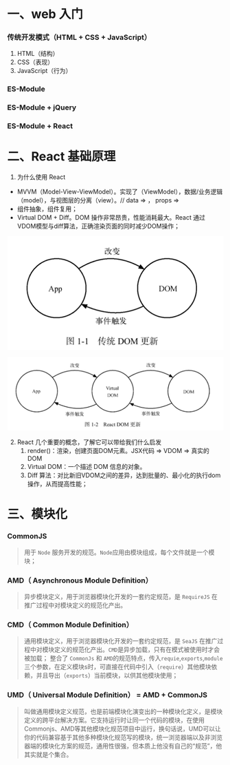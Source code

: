 # 一、web 入门
### 传统开发模式（HTML + CSS + JavaScript）

1. HTML（结构）
2. CSS（表现）
3. JavaScript（行为）

### ES-Module
### ES-Module + jQuery
### ES-Module + React
  

# 二、React 基础原理
1. 为什么使用 React
 - MVVM（Model-View-ViewModel）。实现了（ViewModel），数据/业务逻辑（model），与视图层的分离（view）。// data => <Views />， props => <Component />
 - 组件抽象，组件复用；
 - Virtual DOM + Diff。DOM 操作非常昂贵，性能消耗最大。React 通过VDOM模型与diff算法，正确渲染页面的同时减少DOM操作；

![传统DOM更新](/00-images/传统DOM更新.jpg)

![React-DOM更新](/00-images/React-DOM更新.png)

2. React 几个重要的概念，了解它可以带给我们什么启发
    1. render()：渲染，创建页面DOM元素。JSX代码 => VDOM => 真实的DOM
    2. Virtual DOM：一个描述 DOM 信息的对象。
    3. Diff 算法：对比新旧VDOM之间的差异，达到批量的、最小化的执行dom操作，从而提高性能；

# 三、模块化

### CommonJS
> 用于 `Node` 服务开发的规范。`Node`应用由模块组成，每个文件就是一个模块；

### AMD（ Asynchronous Module Definition）
> 异步模块定义，用于浏览器模块化开发的一套约定规范，是 `RequireJS` 在推广过程中对模块定义的规范化产出。

### CMD（ Common Module Definition）
> 通用模块定义，用于浏览器模块化开发的一套约定规范，是 `SeaJS` 在推广过程中对模块定义的规范化产出。`CMD`是异步加载，只有在模式被使用时才会被加载； 整合了 `CommonJs` 和 `AMD`的规范特点，传入`requie`,`exports`,`module`三个参数，在定义模块s时，可直接在代码中引入（`require`）其他模块依赖，并且导出（`exports`）当前模块，以供其他模块使用；

### UMD（ Universal Module Definition） = AMD + CommonJS
> 叫做通用模块定义规范，也是前端模块化演变出的一种模块化定义，是模块定义的跨平台解决方案。它支持运行时让同一个代码的模块，在使用 Commonjs、AMD等其他模块化规范项目中运行，换句话说，UMD可以让你的代码兼容基于其他多种模块化规范写的模块，统一浏览器端以及非浏览器端的模块化方案的规范，通用性很强，但本质上他没有自己的“规范”，他其实就是个集合。

